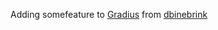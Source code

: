 Adding somefeature to [Gradius](https://github.com/dbinebrink/gradius) from [dbinebrink](https://github.com/dbinebrink)
